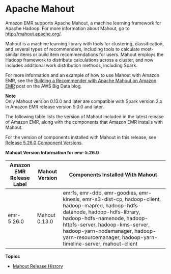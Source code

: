 # Apache Mahout<a name="emr-mahout"></a>

Amazon EMR supports Apache Mahout, a machine learning framework for Apache Hadoop\. For more information about Mahout, go to [http://mahout\.apache\.org/](http://mahout.apache.org/)\.

Mahout is a machine learning library with tools for clustering, classification, and several types of recommenders, including tools to calculate most\-similar items or build item recommendations for users\. Mahout employs the Hadoop framework to distribute calculations across a cluster, and now includes additional work distribution methods, including Spark\.

For more information and an example of how to use Mahout with Amazon EMR, see the [Building a Recommender with Apache Mahout on Amazon EMR](https://aws.amazon.com/blogs/big-data/building-a-recommender-with-apache-mahout-on-amazon-elastic-mapreduce-emr/) post on the AWS Big Data blog\.

**Note**  
Only Mahout version 0\.13\.0 and later are compatible with Spark version 2\.x in Amazon EMR release version 5\.0\.0 and later\.

The following table lists the version of Mahout included in the latest release of Amazon EMR, along with the components that Amazon EMR installs with Mahout\.

For the version of components installed with Mahout in this release, see [Release 5\.26\.0 Component Versions](emr-release-5x.md#emr-5260-release)\.


**Mahout Version Information for emr\-5\.26\.0**  

| Amazon EMR Release Label | Mahout Version | Components Installed With Mahout | 
| --- | --- | --- | 
| emr\-5\.26\.0 | Mahout 0\.13\.0 | emrfs, emr\-ddb, emr\-goodies, emr\-kinesis, emr\-s3\-dist\-cp, hadoop\-client, hadoop\-mapred, hadoop\-hdfs\-datanode, hadoop\-hdfs\-library, hadoop\-hdfs\-namenode, hadoop\-httpfs\-server, hadoop\-kms\-server, hadoop\-yarn\-nodemanager, hadoop\-yarn\-resourcemanager, hadoop\-yarn\-timeline\-server, mahout\-client | 

**Topics**
+ [Mahout Release History](Mahout-release-history.md)